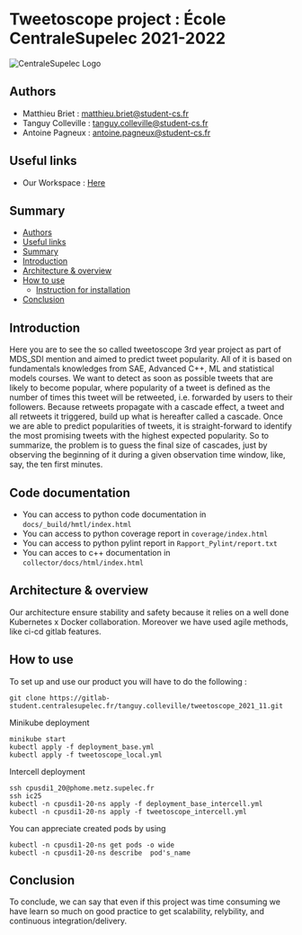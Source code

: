 # Tweetoscope project : École CentraleSupelec 2021-2022 

![CentraleSupelec Logo](https://www.centralesupelec.fr/sites/all/themes/cs_theme/medias/common/images/intro/logo_nouveau.jpg)


## Authors 
* Matthieu Briet : matthieu.briet@student-cs.fr
* Tanguy Colleville : tanguy.colleville@student-cs.fr
* Antoine Pagneux : antoine.pagneux@student-cs.fr

## Useful links 
* Our Workspace : [Here](https://tanguycolleville.notion.site/Tweetoscope_2021_11-4ee9e24f4bf14f8aa0896e83d75d0862)

## Summary
  - [Authors ](#authors-)
  - [Useful links](#Useful-links)
  - [Summary](#summary)
  - [Introduction](#introduction)
  - [Architecture & overview](#architecture--overview)
  - [How to use](#how-to-use)
    - [Instruction for installation](#instruction-for-installation)
  - [Conclusion](#conclusion)

## Introduction
Here you are to see the so called tweetoscope 3rd year project as part of MDS_SDI mention and aimed to predict tweet popularity. All of it is based on fundamentals knowledges from SAE, Advanced C++, ML and statistical models courses. We want to detect as soon as possible tweets that are likely to become popular, where popularity of a tweet is defined as the number of times this tweet will be retweeted, i.e. forwarded by users to their followers. Because retweets propagate with a cascade effect, a tweet and all retweets it triggered, build up what is hereafter called a cascade. Once we are able to predict popularities of tweets, it is straight-forward to identify the most promising tweets with the highest expected popularity. So to summarize, the problem is to guess the final size of cascades, just by observing the beginning of it during a given observation time window, like, say, the ten first minutes.

## Code documentation 
* You can access to python code documentation in `docs/_build/hmtl/index.html`
* You can access to python coverage report in `coverage/index.html`
* You can access to python pylint report in `Rapport_Pylint/report.txt`
* You can acces to c++ documentation in `collector/docs/html/index.html`

## Architecture & overview
Our architecture ensure stability and safety because it relies on a well done Kubernetes x Docker collaboration. Moreover we have used agile methods, like ci-cd gitlab features.


## How to use 
To set up and use our product you will have to do the following : 
```
git clone https://gitlab-student.centralesupelec.fr/tanguy.colleville/tweetoscope_2021_11.git
```

Minikube deployment


```
minikube start
kubectl apply -f deployment_base.yml
kubectl apply -f tweetoscope_local.yml
```


Intercell deployment 

```
ssh cpusdi1_20@phome.metz.supelec.fr
ssh ic25
kubectl -n cpusdi1-20-ns apply -f deployment_base_intercell.yml
kubectl -n cpusdi1-20-ns apply -f tweetoscope_intercell.yml
```

You can appreciate created pods by using 

```
kubectl -n cpusdi1-20-ns get pods -o wide
kubectl -n cpusdi1-20-ns describe  pod's_name
```

## Conclusion
To conclude, we can say that even if this project was time consuming we have learn so much on good practice to get scalability, relybility, and continuous integration/delivery. 
